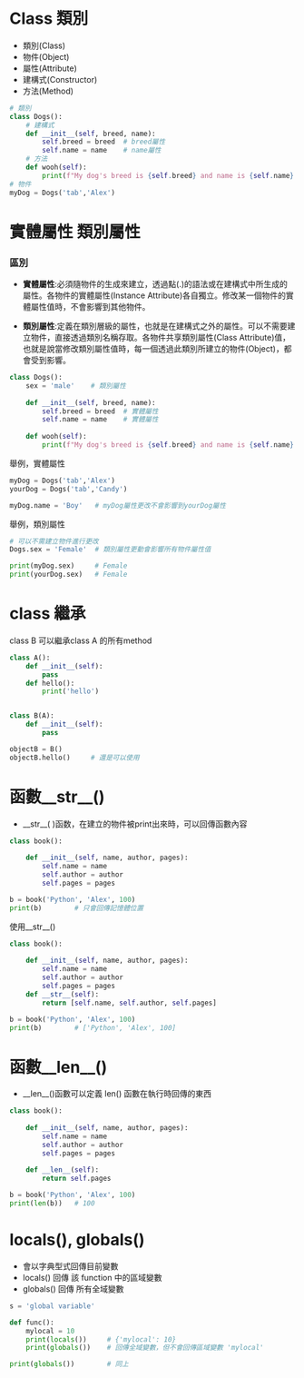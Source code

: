# Class 類別
* 類別(Class)
* 物件(Object)
* 屬性(Attribute)
* 建構式(Constructor)
* 方法(Method)

```python
# 類別
class Dogs():
    # 建構式
    def __init__(self, breed, name):
        self.breed = breed  # breed屬性
        self.name = name    # name屬性
    # 方法
    def wooh(self):
        print(f"My dog's breed is {self.breed} and name is {self.name}.")
# 物件
myDog = Dogs('tab','Alex')
```

# 實體屬性 類別屬性
### 區別
* **實體屬性**:必須隨物件的生成來建立，透過點(.)的語法或在建構式中所生成的屬性。各物件的實體屬性(Instance Attribute)各自獨立。修改某一個物件的實體屬性值時，不會影響到其他物件。

* **類別屬性**:定義在類別層級的屬性，也就是在建構式之外的屬性。可以不需要建立物件，直接透過類別名稱存取。各物件共享類別屬性(Class Attribute)值，也就是說當修改類別屬性值時，每一個透過此類別所建立的物件(Object)，都會受到影響。

```python
class Dogs():
    sex = 'male'    # 類別屬性
    
    def __init__(self, breed, name):
        self.breed = breed  # 實體屬性
        self.name = name    # 實體屬性
    
    def wooh(self):
        print(f"My dog's breed is {self.breed} and name is {self.name}.")
```
舉例，實體屬性
```python
myDog = Dogs('tab','Alex')
yourDog = Dogs('tab','Candy')

myDog.name = 'Boy'   # myDog屬性更改不會影響到yourDog屬性
```
舉例，類別屬性
```python
# 可以不需建立物件進行更改
Dogs.sex = 'Female'  # 類別屬性更動會影響所有物件屬性值

print(myDog.sex)     # Female
print(yourDog.sex)   # Female
```

# class 繼承
class B 可以繼承class A 的所有method
```python
class A():
    def __init__(self):
        pass
    def hello():
        print('hello')


class B(A):
    def __init__(self):
        pass

objectB = B()
objectB.hello()     # 還是可以使用
```
# 函數\_\_str__() 
* \_\_str__( )函数，在建立的物件被print出來時，可以回傳函數內容
```python
class book():
    
    def __init__(self, name, author, pages):
        self.name = name
        self.author = author
        self.pages = pages

b = book('Python', 'Alex', 100)
print(b)        # 只會回傳記憶體位置
```
使用__str__()
```python
class book():
    
    def __init__(self, name, author, pages):
        self.name = name
        self.author = author
        self.pages = pages
    def __str__(self):
        return [self.name, self.author, self.pages]

b = book('Python', 'Alex', 100)
print(b)        # ['Python', 'Alex', 100]
```

# 函數\_\_len__() 
* \_\_len__()函數可以定義 len() 函數在執行時回傳的東西
```python
class book():
    
    def __init__(self, name, author, pages):
        self.name = name
        self.author = author
        self.pages = pages
    
    def __len__(self):
        return self.pages

b = book('Python', 'Alex', 100)
print(len(b))   # 100
```

# locals(), globals()
* 會以字典型式回傳目前變數
* locals() 回傳 該 function 中的區域變數
* globals() 回傳 所有全域變數

```python
s = 'global variable'

def func():
    mylocal = 10
    print(locals())     # {'mylocal': 10}
    print(globals())    # 回傳全域變數，但不會回傳區域變數 'mylocal'

print(globals())        # 同上
```










